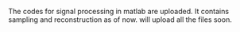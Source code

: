 The codes for signal processing in matlab are uploaded.
It contains sampling and reconstruction as of now.
will upload all the files soon.
